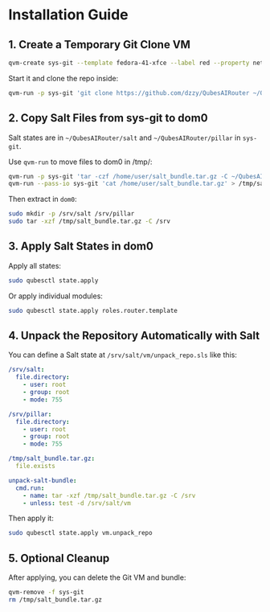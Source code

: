 # Installation Guide

## 1. Create a Temporary Git Clone VM

```bash
qvm-create sys-git --template fedora-41-xfce --label red --property netvm='sys-firewall'
```

Start it and clone the repo inside:

```bash
qvm-run -p sys-git 'git clone https://github.com/dzzy/QubesAIRouter ~/QubesAIRouter'
```

## 2. Copy Salt Files from sys-git to dom0

Salt states are in `~/QubesAIRouter/salt` and `~/QubesAIRouter/pillar` in `sys-git`.

Use `qvm-run` to move files to dom0 in /tmp/:

```bash
qvm-run -p sys-git 'tar -czf /home/user/salt_bundle.tar.gz -C ~/QubesAIRouter salt pillar'
qvm-run --pass-io sys-git 'cat /home/user/salt_bundle.tar.gz' > /tmp/salt_bundle.tar.gz
```

Then extract in `dom0`:

```bash
sudo mkdir -p /srv/salt /srv/pillar
sudo tar -xzf /tmp/salt_bundle.tar.gz -C /srv
```

## 3. Apply Salt States in dom0

Apply all states:

```bash
sudo qubesctl state.apply
```

Or apply individual modules:

```bash
sudo qubesctl state.apply roles.router.template
```

## 4. Unpack the Repository Automatically with Salt

You can define a Salt state at `/srv/salt/vm/unpack_repo.sls` like this:

```yaml
/srv/salt:
  file.directory:
    - user: root
    - group: root
    - mode: 755

/srv/pillar:
  file.directory:
    - user: root
    - group: root
    - mode: 755

/tmp/salt_bundle.tar.gz:
  file.exists

unpack-salt-bundle:
  cmd.run:
    - name: tar -xzf /tmp/salt_bundle.tar.gz -C /srv
    - unless: test -d /srv/salt/vm
```

Then apply it:

```bash
sudo qubesctl state.apply vm.unpack_repo
```

## 5. Optional Cleanup

After applying, you can delete the Git VM and bundle:

```bash
qvm-remove -f sys-git
rm /tmp/salt_bundle.tar.gz
```